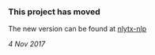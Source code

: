 ### This project has moved

The new version can be found at [nlytx-nlp](https://github.com/nlytx/nlytx-nlp)

*4 Nov 2017*
